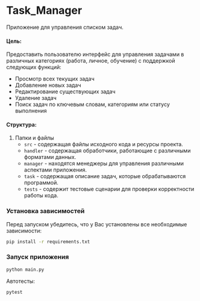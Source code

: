 # Task_Manager
Приложение для управления списком задач.

#### Цель:
Предоставить пользователю интерфейс для управления задачами в различных категориях (работа, личное, обучение)
с поддержкой следующих функций:

- Просмотр всех текущих задач
- Добавление новых задач
- Редактирование существующих задач
- Удаление задач
- Поиск задач по ключевым словам, категориям или статусу выполнения


#### Структура:
1. Папки и файлы
   - `src` -  содержащая файлы исходного кода и ресурсы проекта.
   - `handler` - содержащая обработчики, работающие с различными форматами данных.
   - `manager` - находятся менеджеры для управления различными аспектами приложения.
   - `task` - содержащая описание задач, которые обрабатываются программой.
   - `tests` - cодержит тестовые сценарии для проверки корректности работы кода.
   
### Установка зависимостей
Перед запуском убедитесь, что у Вас установлены все необходимые зависимости:
```bash
pip install -r requirements.txt
```
### Запуск приложения
```bash
python main.py
 ```

Автотесты:
```bash
pytest
 ```
